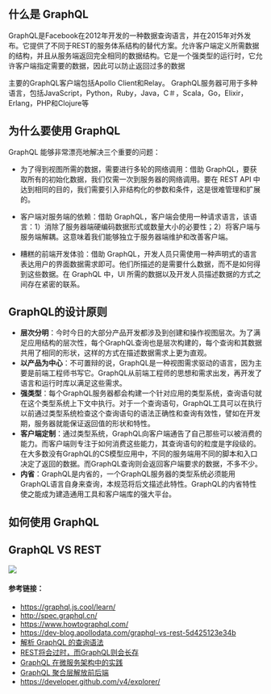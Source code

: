 ## 什么是 GraphQL

GraphQL是Facebook在2012年开发的一种数据查询语言，并在2015年对外发布。它提供了不同于REST的服务体系结构的替代方案。允许客户端定义所需数据的结构，并且从服务端返回完全相同的数据结构。它是一个强类型的运行时，它允许客户端指定需要的数据，因此可以防止返回过多的数据

主要的GraphQL客户端包括Apollo Client和Relay。 GraphQL服务器可用于多种语言，包括JavaScript，Python，Ruby，Java，C＃，Scala，Go，Elixir，Erlang，PHP和Clojure等

## 为什么要使用 GraphQL
GraphQL 能够非常漂亮地解决三个重要的问题：

- 为了得到视图所需的数据，需要进行多轮的网络调用：借助 GraphQL，要获取所有的初始化数据，我们仅需一次到服务器的网络调用。要在 REST API 中达到相同的目的，我们需要引入非结构化的参数和条件，这是很难管理和扩展的。

- 客户端对服务端的依赖：借助 GraphQL，客户端会使用一种请求语言，该语言：1）消除了服务器端硬编码数据形式或数量大小的必要性；2）将客户端与服务端解耦。这意味着我们能够独立于服务器端维护和改善客户端。

- 糟糕的前端开发体验：借助 GraphQL，开发人员只需使用一种声明式的语言表达用户的界面数据需求即可。他们所描述的是需要什么数据，而不是如何得到这些数据。在 GraphQL 中，UI 所需的数据以及开发人员描述数据的方式之间存在紧密的联系。


## GraphQL的设计原则

- **层次分明**：今时今日的大部分产品开发都涉及到创建和操作视图层次。为了满足应用结构的层次性，每个GraphQL查询也是层次构建的，每个查询和其数据共用了相同的形状，这样的方式在描述数据需求上更为直观。
- **以产品为中心**：不可置辩的说，GraphQL是一种视图需求驱动的语言，因为主要是前端工程师书写它。GraphQL从前端工程师的思想和需求出发，再开发了语言和运行时库以满足这些需求。
- **强类型**：每个GraphQL服务器都会构建一个针对应用的类型系统，查询语句就在这个类型系统上下文中执行。对于一个查询语句，GraphQL工具可以在执行以前通过类型系统检查这个查询语句的语法正确性和查询有效性，譬如在开发期，服务器就能保证返回值的形状和特性。
- **客户端定制**：通过类型系统，GraphQL向客户端通告了自己那些可以被消费的能力。而客户端则专注于如何消费这些能力，其查询语句的粒度是字段级的。在大多数没有GraphQL的CS模型应用中，不同的服务端用不同的脚本和入口决定了返回的数据。而GraphQL查询则会返回客户端要求的数据，不多不少。
- **内省**：GraphQL是内省的，一个GraphQL服务器的类型系统必须能用GraphQL语言自身来查询，本规范将后文描述此特性。GraphQL的内省特性使之能成为建造通用工具和客户端库的强大平台。

## 如何使用 GraphQL

## GraphQL VS REST

![](C:\Users\sz08\Pictures\1_fKhxPG5PQ55kDika_UVukw.png)



####   参考链接：

- https://graphql.js.cool/learn/
- http://spec.graphql.cn/
- https://www.howtographql.com/
- https://dev-blog.apollodata.com/graphql-vs-rest-5d425123e34b
- [解析 GraphQL 的查询语法](https://mp.weixin.qq.com/s/nim-KSqO3n2d2qwbTHKBJA)
- [REST将会过时，而GraphQL则会长存](https://mp.weixin.qq.com/s/F55uPAKLI1c78ccsK23ubw)
- [GraphQL 在微服务架构中的实践](https://mp.weixin.qq.com/s/sU8PPwFhM0IcVBB2GJF8Kw)
- [GraphQL 聚合层解放前后端](https://mp.weixin.qq.com/s/kjrMnj9A404RjYtynBqxLw)
- https://developer.github.com/v4/explorer/
